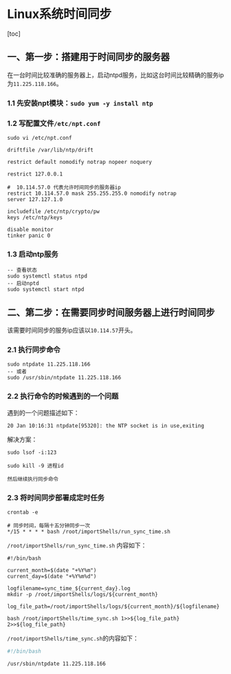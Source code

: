 # Linux系统时间同步

[toc]

## 一、第一步：搭建用于时间同步的服务器

在一台时间比较准确的服务器上，启动ntpd服务，比如这台时间比较精确的服务ip为`11.225.118.166`。

### 1.1 先安装npt模块：`sudo yum -y install ntp`

### 1.2 写配置文件`/etc/npt.conf`

`sudo vi /etc/npt.conf `

```
driftfile /var/lib/ntp/drift

restrict default nomodify notrap nopeer noquery

restrict 127.0.0.1

#  10.114.57.0 代表允许时间同步的服务器ip
restrict 10.114.57.0 mask 255.255.255.0 nomodify notrap
server 127.127.1.0

includefile /etc/ntp/crypto/pw
keys /etc/ntp/keys

disable monitor
tinker panic 0
```

### 1.3 启动ntp服务

```
-- 查看状态
sudo systemctl status ntpd
-- 启动nptd
sudo systemctl start ntpd
```

## 二、第二步：在需要同步时间服务器上进行时间同步

该需要时间同步的服务ip应该以`10.114.57`开头。

### 2.1 执行同步命令

```
sudo ntpdate 11.225.118.166
-- 或者
sudo /usr/sbin/ntpdate 11.225.118.166
```

### 2.2 执行命令的时候遇到的一个问题

 遇到的一个问题描述如下：

```
20 Jan 10:16:31 ntpdate[95320]: the NTP socket is in use,exiting
```

解决方案：

```
sudo lsof -i:123

sudo kill -9 进程id

然后继续执行同步命令
```

### 2.3 将时间同步部署成定时任务

`crontab -e`

```
# 同步时间，每隔十五分钟同步一次
*/15 * * * * bash /root/importShells/run_sync_time.sh
```

`/root/importShells/run_sync_time.sh` 内容如下：

```shell
#!/bin/bash

current_month=$(date "+%Y%m")
current_day=$(date "+%Y%m%d")

logfilename=sync_time_${current_day}.log
mkdir -p /root/importShells/logs/${current_month}

log_file_path=/root/importShells/logs/${current_month}/${logfilename}

bash /root/importShells/time_sync.sh 1>>${log_file_path} 2>>${log_file_path}
```

`/root/importShells/time_sync.sh`的内容如下：

```bash
#!/bin/bash

/usr/sbin/ntpdate 11.225.118.166
```

